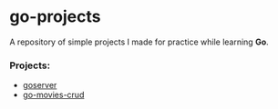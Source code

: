 # go-projects
A repository of simple projects I made for practice while learning **Go**.

### Projects:
* [goserver](https://github.com/might-tree/go-projects/goserver/README.md)
* [go-movies-crud](https://github.com/might-tree/go-movies-crud/README.md)
